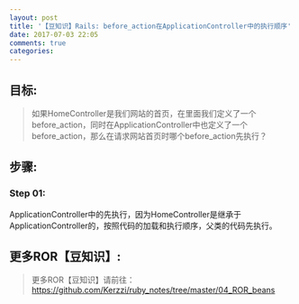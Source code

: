 ```yaml
---
layout: post
title: '【豆知识】Rails: before_action在ApplicationController中的执行顺序'
date: 2017-07-03 22:05
comments: true
categories: 
---
```

## 目标:
> 如果HomeController是我们网站的首页，在里面我们定义了一个before_action，同时在ApplicationController中也定义了一个before_action，那么在请求网站首页时哪个before_action先执行？

## 步骤:

### Step 01:
ApplicationController中的先执行，因为HomeController是继承于ApplicationController的，按照代码的加载和执行顺序，父类的代码先执行。

## 更多ROR【豆知识】:
> 更多ROR【豆知识】请前往：https://github.com/Kerzzi/ruby_notes/tree/master/04_ROR_beans